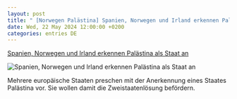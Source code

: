 ```yaml
---
layout: post
title: " [Norwegen Palästina] Spanien, Norwegen und Irland erkennen Palästina als Staat an"
date: Wed, 22 May 2024 12:00:00 +0200
categories: entries DE
---
```

[Spanien, Norwegen und Irland erkennen Palästina als Staat an](https://www.mallorcazeitung.es/spanien/2024/05/22/spanien-norwegen-und-irland-erkennen-102723552.html)

![Spanien, Norwegen und Irland erkennen Palästina als Staat an](https://estaticos-cdn.prensaiberica.es/clip/e427b157-f765-4dd8-9b99-39a11ee9293e_16-9-discover-aspect-ratio_default_0.jpg)

Mehrere europäische Staaten preschen mit der Anerkennung eines Staates Palästina vor. Sie wollen damit die Zweistaatenlösung befördern.

